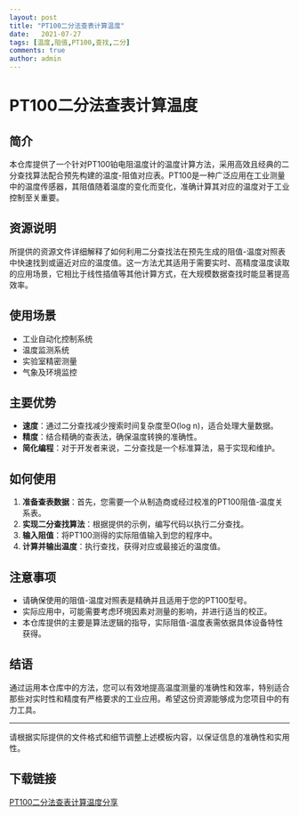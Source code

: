 ```yaml
---
layout: post
title: "PT100二分法查表计算温度"
date:   2021-07-27
tags: [温度,阻值,PT100,查找,二分]
comments: true
author: admin
---
```

# PT100二分法查表计算温度

## 简介

本仓库提供了一个针对PT100铂电阻温度计的温度计算方法，采用高效且经典的二分查找算法配合预先构建的温度-阻值对应表。PT100是一种广泛应用在工业测量中的温度传感器，其阻值随着温度的变化而变化，准确计算其对应的温度对于工业控制至关重要。

## 资源说明

所提供的资源文件详细解释了如何利用二分查找法在预先生成的阻值-温度对照表中快速找到或逼近对应的温度值。这一方法尤其适用于需要实时、高精度温度读取的应用场景，它相比于线性插值等其他计算方式，在大规模数据查找时能显著提高效率。

## 使用场景

- 工业自动化控制系统
- 温度监测系统
- 实验室精密测量
- 气象及环境监控

## 主要优势

- **速度**：通过二分查找减少搜索时间复杂度至O(log n)，适合处理大量数据。
- **精度**：结合精确的查表法，确保温度转换的准确性。
- **简化编程**：对于开发者来说，二分查找是一个标准算法，易于实现和维护。

## 如何使用

1. **准备查表数据**：首先，您需要一个从制造商或经过校准的PT100阻值-温度关系表。
2. **实现二分查找算法**：根据提供的示例，编写代码以执行二分查找。
3. **输入阻值**：将PT100测得的实际阻值输入到您的程序中。
4. **计算并输出温度**：执行查找，获得对应或最接近的温度值。

## 注意事项

- 请确保使用的阻值-温度对照表是精确并且适用于您的PT100型号。
- 实际应用中，可能需要考虑环境因素对测量的影响，并进行适当的校正。
- 本仓库提供的主要是算法逻辑的指导，实际阻值-温度表需依据具体设备特性获得。

## 结语

通过运用本仓库中的方法，您可以有效地提高温度测量的准确性和效率，特别适合那些对实时性和精度有严格要求的工业应用。希望这份资源能够成为您项目中的有力工具。

---

请根据实际提供的文件格式和细节调整上述模板内容，以保证信息的准确性和实用性。

## 下载链接

[PT100二分法查表计算温度分享](https://pan.quark.cn/s/425156bd8bd8)